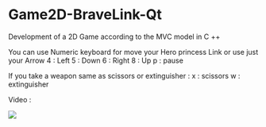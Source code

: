 # Game2D-BraveLink-Qt
Development of a 2D Game according to the MVC model in C ++

You can use Numeric keyboard for move your Hero princess Link  or use just your Arrow
4 : Left 
5 : Down 
6 : Right
8 : Up 
p : pause

If you take a weapon same as  scissors or extinguisher :
x : scissors
w : extinguisher

Video :

[![](https://i.ytimg.com/vi/BXxhM01Q9Zw/hqdefault.jpg?sqp=-oaymwEZCPYBEIoBSFXyq4qpAwsIARUAAIhCGAFwAQ==&rs=AOn4CLAB1rSDsjgvCL6454TMklhVNW_dIQ)](https://www.youtube.com/watch?v=BXxhM01Q9Zw)
